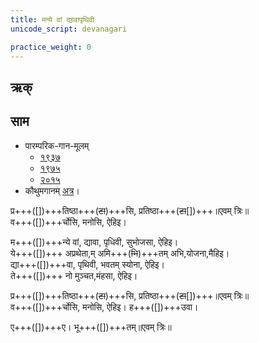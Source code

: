 ```yaml
---
title: मन्ये वां द्यावापृथिवी
unicode_script: devanagari

practice_weight: 0
---
```


## ऋक्

<div class="js_include" url="../Rk/paravastu-saama/manye-vAm-dyAvApRthivI.md"  newLevelForH1="3" includeTitle="false"> </div> 

## साम 

- पारम्परिक-गान-मूलम् 
  - [१९३७](https://archive.org/stream/sAmaveda-jaiminIya-paravastu-paramparA-docs/sAmaveda-paravastu-1937#page/n55/mode/1up)
  - [१९७५](https://archive.org/stream/sAmaveda-jaiminIya-paravastu-paramparA-docs/sAmaveda-paravastu-1975#page/n51/mode/2up)
  - [२०१५](https://archive.org/stream/sAmaveda-jaiminIya-paravastu-paramparA-docs/proxaNa-sAmAni#page/n3/mode/2up)
- कौथुमगानम् [अत्र](https://archive.org/details/SamaVedaSanhitaWithSayanabhashyaVolume2SatyavrataSamasrami1876bis_201804/page/n339)।

<div class="audioEmbed"  caption="रामानुजार्यः 1974 " src="https://archive
.org/download/jaiminIya-sAma-gAna-paravastu-tradition-rAmAnuja/manye-vAm-dyAvApRthivI-pratiShThasi.mp3"></div>
<div class="audioEmbed"  caption="गोपालार्यः 2015  " src="https://archive
.org/download/jaiminIya-sAma-gAna-paravastu-tradition-gopAla-2015/manye-vAm-dyAvApRthivI-pratiShThasi.mp3"></div>

प्र+++([])+++तिष्ठा+++(~~टा~~)+++सि, प्रतिष्ठा+++(~~टा~~[])+++॥एवम् त्रिः॥  
व+++([])+++र्चोसि, मनोसि, ऐहिइ।

म+++([])+++न्ये वां, द्यावा, पृधिवी, सुभोजसा, ऐहिइ।  
ये+++([])+++ अप्रथेता,म् अमि+++(~~भि~~)+++तम् अभि,योजना,मैहिइ।  
द्या+++([])+++वा, पृथिवी, भवतम् स्योना, ऐहिइ।  
ते+++([])+++ नो मुञ्चत,मंहसा, ऐहिइ। 

प्र+++([])+++तिष्ठा+++(~~टा~~)+++सि, प्रतिष्ठा+++(~~टा~~[])+++॥एवम् त्रिः॥  
व+++([])+++र्चोसि, मनोसि, ऐहिइ। ह+++([])+++उवा।

ए+++([])+++ए। भू+++([])+++तम्॥एवम् त्रिः॥
